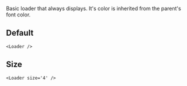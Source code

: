 Basic loader that always displays. It's color is inherited from the parent's
font color.

## Default

    <Loader />

## Size

    <Loader size='4' />

